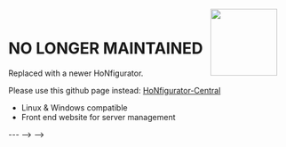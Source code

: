 <img align="right" width="120" height="120" style="margin-top: -15px;margin-right:20px" src="https://i.ibb.co/hZHLy2K/honico.png">

# NO LONGER MAINTAINED

Replaced with a newer HoNfigurator.

Please use this github page instead: [HoNfigurator-Central](https://github.com/HoNfigurator/HoNfigurator-Central)

- Linux & Windows compatible
- Front end website for server management

<!-- <details>
<summary>Table of Contents</summary>

- [Overview](#overview)
- [How Does it Work?](#how-does-it-work)
  * [Performance Tweaks](#performance-tweaks)
  * [Alerting & Events](#alerting--events)
  * [Updates](#updates)
- [Monitoring](#monitoring)
- [How Do I Use it?](#how-do-i-use-it)
- [Installation](#installation)
  * [Prerequisites](#prerequisites)
    + [Server Requirements](#server-requirements)
    + [Downloads](#downloads)
  * [Install HoNfigurator](#install-honfigurator)
  * [Prepare Server Files](#prepare-server-files)
  * [Configure and Start Servers](#configure-and-start-servers)

</details>

---
## Overview

HoNFigurator is a GUI based HoN Server configuration and management tool.

It provides an easy way to visually deploy, manage and monitor servers with performance in mind.

Servers can be deployed as either a managed (**windows application**) or unmanaged (**windows service**).

Servers are monitored closely for changes in state, and intelligent actions are taken to increase or reduce the priority that the operating system should give to each server.

Additionally, alerts are configured to notify you when something is wrong and requires your attention.

The idea is to completely maximise the performance potential, for hosting on a variety of different hardware. And provide confidence in monitoring & management for unattended operation.

---
## How Does it Work?
HoNfigurator allocates an isolated directory for each server. Here, the server configuration and logs are stored.

A watchdog, called **adminbot** is created by HoNfigurator for each desired HoN Server Instance, and resides in the associated directory.

**adminbot** will run at all times, as either:
- a Windows Application, or
- a Windows Service

When deployed, **adminbot** can either start the HoN Server, or attach itself to the existing HoN Server process (if one is already running).

From here, HoN Server Logs are parsed and analysed, and the following actions are taken.

### Performance Tweaks
- Process priority and CPU affinity is assigned appropriately to in-game or idle instances
- Restrictive modes are applied, such as dissallowing bot games.
- Crashed instances are automatically recovered
- Stuck matches / idle lobbies are terminated.

### Alerting & Events
Discord is used as a messaging platform, so that HoNfigurator can send messages to you when something is wrong.

|  Events (no @mention) |  Alerts (@mention) |
| ------------ | :------------ |
| Server First Start  | Lag Spike of more than ``x`` seconds / last 5 min |
| Match Started | Server crashed unexpectedly |

Each server will be accompanied by a **server companion** which will send you messages tracking events and alerts.

The **server companion** is careful not to spam you with notifications. It will only notify on alerts and first time setup.

Existing messages will be edited, to reduce clutter.

<details>
<summary>Click to see images</summary>

![image](https://user-images.githubusercontent.com/82205454/217794598-8b084a09-bea4-4cee-9694-eb6ea0b22bc3.png)

> A dynamically built link to [ElasticSearch Monitoring](#monitoring) is included in the message
</details>

### Updates
#### Pipeline
HoNfigurator's update pipeline is connected to GitHub.

Whenever a new commit is made on GitHub, shorty afterwards, HoNfigurator will update and relaunch itself. Deployed servers are unaffected.

> This allows for continued incremental improvements similar to DevOps.

> It is important to install HoNfigurator by using the [installation script](#install-honfigurator), and not downloading the .ZIP package, otherwise the app will be unable to update.

#### Version Numbers
HoNfigurator is tagged with a version number, if the version number changes (because I have made a significant change), then HoNfigurator will automatically configure and redeploy all currently configured **adminbot** instances.

Unless the nature of the update warrants a server restart, then only the **adminbot** console will be updated and restarted.

> This allows for bug fixing, and improvements with little to no involvement from yourself.

> **Note** HoNfigurator will **never** terminate matches in progress. If restarts are required, they will be scheduled gracefully.


---
## How Do I Use it?
Complete the [Installation Steps](#installation) first.
1.  Open **HoNfigurator.exe**
	> Shortcut on Desktop
1. Complete the **Base Settings** tab
	1. Fill in the basic server info requirements.
		> **Region:** Only select a region close to the location of your server.
		
		> **Note** The below two steps require the creation of a discord bot. If you do not wish to use the Discord monitoring & Alerting features then use the checkbox to disable the discord bot.
		
		>**Bot Owner:** 12 digit Discord ID - [how to find](https://www.remote.tools/remote-work/how-to-find-discord-id)  
		**Bot Token:** Secret Token
		<details>
		<summary>Click to create a Discord bot</summary>
		
		1. Browse to https://discord.com/developers/applications
		1. Select ``New Application``
		1. Provide a name and agree to the terms
		1. Select ``Create``
		1. Copy the ``Application ID`` to a file  
			![image](https://user-images.githubusercontent.com/82205454/217840826-84967e6e-5f24-4518-888f-bb11c403d29e.png)
		1. On the left, select ``Bot``
		1. Select ``Add Bot``
		1. Upload an image if you wish
		1. Enable the following options:
			- Public Bot
			- Message Content Intent
		1. Select ``Reset Token``
		1. **SAVE** the Bot Token to the ``Bot Token`` field in HoNfigurator and select ``Save Settings``.
			> The token can be reset any time, however you will need to update the token in the GUI and reconfigure the servers.
		1. Modify the following URL and enter it into your browser: ``https://discord.com/api/oauth2/authorize?client_id=<application_id>&permissions=0&scope=bot``
			> Modify ``<application_id>`` to the **aplication id** you saved ealier.
		1. Follow the prompts to add the bot to a discord server.
			> **Note** The bot only needs to share a discord server with you, **it requires no permissions.**
		1. Bot creation completed.
		
		</details>
1. Complete the **Server Setup** tab
 	1. Decide on the total server count
		> This value is limited by your number of logical processors.
	1. CPU Cores per Server
		> Unless you have a powerful CPU, leave this as ``one core/server``  
		``two cores/server`` or reducing the total server count can help with reducing lag.
	1. Console Mode
		> The ``Launch Servers in Console Mode`` option is used to be able to see and interact with the HoN Server Consoles.
		
		> With the value unchecked, the servers will be configured as **headless** windows service. This takes moderately less CPU as there aren't as many graphical interfaces on your screen.
 	1. Select to configure either a group of servers or all servers.
	1. Servers should now be deployed.
1. **Server Administration** tab
 	1. Use this tab to monitor the configured servers.
		> **Note** The content on this tab is automatically refreshed every ``~30`` seconds.  
		Each server has an associated row, the information shown represents the status of the server. It will change as the state of the server changes.
1. **You're done!**
	> Remember to mouse-hover over buttons and text fields to see tooltips and learn more about what they do.
	
	> Also look into [Server Monitoring](#monitoring)

## Installation
### Prerequisites
#### Server Requirements
1. Dedicated server, or a Virtual Machine with dedicated cores.
1. Minimum 1GB RAM per HoN Server
1. Windows OS.
	- Either standard Windows Server / Windows 10-11, or
	- Optimised Windows OS for gaming - https://atlasos.net/
		> **Note** A suggestion only.
1. [Further requirements](https://github.com/Unofficial-kongor/Server-hosting/blob/main/basics/system-and-infra.md) - CPU and Network

#### Downloads
1. [Server Binaries](https://github.com/wasserver/wasserver)
	> **Warning** these files are not affiliated with HoNfigurator, however they are required to host servers.  
	If using HoNfigurator Installation Script, these files will be automatically downloaded and merged into HoN Directory (RECOMMENDED)
2. [HoNfigurator Installation Script](https://raw.githubusercontent.com/frankthetank001/HoNfigurator/main/utilities/honfigurator-installer.bat) - ``Right click > save link as``

### Install HoNfigurator
1. Copy ``HoNfigurator-Installer.bat`` to a location where HoNfigurator should be installed to. Such as ``C:\Program Files``
1. Run ``HoNfigurator-Installer.bat``
1. This should launch an installer like below:
	![image](https://user-images.githubusercontent.com/82205454/187016190-3192a4be-b35f-48ee-992e-819db303a778.png)  
	It may take some time to install Chocolatey.
1. When prompted, you may opt to install a clean HoN client.
	- Answer ``y/n`` to the prompt.

> When the install is complete, HoNfigurator will open.  
> **Note** HoN should automatically patch after opening for the first time.
if there are any issues, please [Contact me](https://discordapp.com/users/197967989964800000)

<!-- ### Prepare Server Files
Merge the [Server Binaries](https://wasserver/wasserver) with the ``HoN Install Directory``
1. ``HoN Install Directory`` is either:
	- an existing installation, or
	- the downloaded HoN Client from the previous step.
1. Copy the following files
	- ``wasserver\hon_x64.exe`` ``wasserver\k2_x64.dll`` ``wasserver\proxy.exe`` ``wasserver\proxymanager.exe`` >> ``HoN Install Directory``
	- ``wasserver\cgame_x64.dll`` ``wasserver\game_shared_x64.dll`` ``wasserver\game_x64.dll`` >> ``HoN Install Directory\game`` -->
<!-- 
### Configure and Start Servers
You are ready to go!

Please see [How Do I Use it?](#how-do-i-use-it) for steps on configuring and starting servers.

---
## Monitoring
As an optional add-on, servers can be monitored via agents deployed to collect and upload logs to ElasticSearch.
> How-To Guide - [Monitoring Setup Guide](docs/elasticsearch-monitoring-setup.md)

> **Note** any HoN server can be monitored. It doesn't have to be hosted by HoNfigurator.  

ElasticSearch is an enterprise open source data indexing tool, which includes data transformations and data analytics. With my experience in ElasticSearch and parsing data, I have been able to create beautiful dashboards to monitor your server performance and other's experience on your server.

Lag per Match             |  Player Map
:-------------------------:|:-------------------------:
![](https://user-images.githubusercontent.com/82205454/217789201-03ab77d3-3708-4c9f-afbd-690562aad501.png)  |  ![](https://user-images.githubusercontent.com/82205454/217789506-8eda9cea-b7e7-40c4-99fa-607056a8208f.png)

> Link to above: [ElasticSearch Monitoring Dashboard](https://hon-elk.honfigurator.app:5601)  
Username and Password provided - [Contact me](https://discordapp.com/users/197967989964800000)

---
## Epilogue

[Contact me on Discord](https://discordapp.com/users/197967989964800000) • [Issues and Feature Requests](https://github.com/frankthetank001/HoNfigurator/issues)

<img align="right" width="80" height="80" style="margin-top: -15px;margin-right:20px" src="https://i.ibb.co/K0Pw9kg/botmatch.png">
<!-- ![](https://i.ibb.co/K0Pw9kg/botmatch.png) -->

--- --> -->
